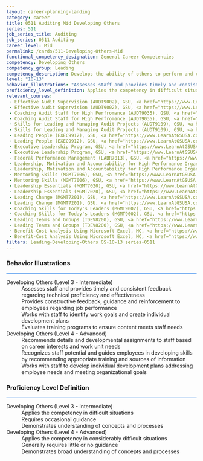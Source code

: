 ```yaml
---
layout: career-planning-landing
category: career
title: 0511 Auditing Mid Developing Others
series: 511
job_series_title: Auditing
job_series: 0511 Auditing
career_level: Mid
permalink: /cards/511-Developing-Others-Mid
functional_competency_designation: General Career Competencies
competency: Developing Others
competency_group: Leading
competency_description: Develops the ability of others to perform and contribute to the organization by providing ongoing feedback and by providing opportunities to learn through formal and informal methods.
level: "10-13"
behavior_illustrations: "Assesses staff and provides timely and consistent feedback regarding technical proficiency and effectiveness ? Provides constructive feedback, guidance and reinforcement to employees regarding job performance ? Works with staff to identify work goals and create individual development plans ? Evaluates training programs to ensure content meets staff needs ? Recommends details and developmental assignments to staff based on career interests and work unit needs ? Recognizes staff potential and guides employees in developing skills by recommending appropriate training and sources of information ? Works with staff to develop individual development plans addressing employee needs and meeting organizational goals"
proficiency_level_definition: Applies the competency in difficult situations ? Requires occasional guidance ? Demonstrates understanding of concepts and processes ? Applies the competency in considerably difficult situations ? Generally requires little or no guidance ? Demonstrates broad understanding of concepts and processes
relevant_courses: 
 - Effective Audit Supervision (AUDT9002), GSU, <a href="https://www.LearnAtGSUSA.com/AUDT9004">https://www.LearnAtGSUSA.com/AUDT9004</a>
 - Effective Audit Supervision (AUDT9002), GSU, <a href="https://www.LearnAtGSUSA.com/AUDT9008">https://www.LearnAtGSUSA.com/AUDT9008</a>
 - Coaching Audit Staff for High Perfromance (AUDT9035), GSU, <a href="https://www.LearnAtGSUSA.com/AUDT9037">https://www.LearnAtGSUSA.com/AUDT9037</a>
 - Coaching Audit Staff for High Perfromance (AUDT9035), GSU, <a href="https://www.LearnAtGSUSA.com/AUDT9041">https://www.LearnAtGSUSA.com/AUDT9041</a>
 - Skills for Leading and Managing Audit Projects (AUDT9109), GSU, <a href="https://www.LearnAtGSUSA.com/AUDT9111">https://www.LearnAtGSUSA.com/AUDT9111</a>
 - Skills for Leading and Managing Audit Projects (AUDT9109), GSU, <a href="https://www.LearnAtGSUSA.com/AUDT9115">https://www.LearnAtGSUSA.com/AUDT9115</a>
 - Leading People (EXEC9912), GSU, <a href="https://www.LearnAtGSUSA.com/EXEC9914">https://www.LearnAtGSUSA.com/EXEC9914</a>
 - Leading People (EXEC9912), GSU, <a href="https://www.LearnAtGSUSA.com/EXEC9918">https://www.LearnAtGSUSA.com/EXEC9918</a>
 - Executive Leadership Program, GSU, <a href="https://www.LearnAtGSUSA.com/ExecutiveLeadershipProgram">https://www.LearnAtGSUSA.com/ExecutiveLeadershipProgram</a>
 - Executive Leadership Program, GSU, <a href="https://www.LearnAtGSUSA.com/ExecutiveLeadershipProgram">https://www.LearnAtGSUSA.com/ExecutiveLeadershipProgram</a>
 - Federal Performance Management (LABR7013), GSU, <a href="https://www.LearnAtGSUSA.com/LABR7015">https://www.LearnAtGSUSA.com/LABR7015</a>
 - Leadership, Motivation and Accountability for High Performance Organizations (LEAD9020), GSU, <a href="https://www.LearnAtGSUSA.com/LEAD9026">https://www.LearnAtGSUSA.com/LEAD9026</a>
 - Leadership, Motivation and Accountability for High Performance Organizations (LEAD9020), GSU, <a href="https://www.LearnAtGSUSA.com/LEAD9030">https://www.LearnAtGSUSA.com/LEAD9030</a>
 - Mentoring Skills (MGMT7006), GSU, <a href="https://www.LearnAtGSUSA.com/MGMT7008">https://www.LearnAtGSUSA.com/MGMT7008</a>
 - Mentoring Skills (MGMT7006), GSU, <a href="https://www.LearnAtGSUSA.com/MGMT7012">https://www.LearnAtGSUSA.com/MGMT7012</a>
 - Leadership Essentials (MGMT7020), GSU, <a href="https://www.LearnAtGSUSA.com/MGMT7026">https://www.LearnAtGSUSA.com/MGMT7026</a>
 - Leadership Essentials (MGMT7020), GSU, <a href="https://www.LearnAtGSUSA.com/MGMT7030">https://www.LearnAtGSUSA.com/MGMT7030</a>
 - Leading Change (MGMT7201), GSU, <a href="https://www.LearnAtGSUSA.com/MGMT7203">https://www.LearnAtGSUSA.com/MGMT7203</a>
 - Leading Change (MGMT7201), GSU, <a href="https://www.LearnAtGSUSA.com/MGMT7207">https://www.LearnAtGSUSA.com/MGMT7207</a>
 - Coaching Skills for Today's Leaders (MGMT9002), GSU, <a href="https://www.LearnAtGSUSA.com/MGMT9008">https://www.LearnAtGSUSA.com/MGMT9008</a>
 - Coaching Skills for Today's Leaders (MGMT9002), GSU, <a href="https://www.LearnAtGSUSA.com/MGMT9012">https://www.LearnAtGSUSA.com/MGMT9012</a>
 - Leading Teams and Groups (TDEV8200), GSU, <a href="https://www.LearnAtGSUSA.com/TDEV8206">https://www.LearnAtGSUSA.com/TDEV8206</a>
 - Leading Teams and Groups (TDEV8200), GSU, <a href="https://www.LearnAtGSUSA.com/TDEV8210">https://www.LearnAtGSUSA.com/TDEV8210</a>
 - Benefit-Cost Analysis Using Microsoft Excel, MC, <a href="https://www.managementconcepts.com/course/id/5405?utm_source=CFOportal&utm_medium=listing&utm_campaign=CFOTTEP&utm_id=23FM">https://www.managementconcepts.com/course/id/5405?utm_source=CFOportal&utm_medium=listing&utm_campaign=CFOTTEP&utm_id=23FM</a>
 - Benefit-Cost Analysis Using Microsoft Excel, MC, <a href="https://www.managementconcepts.com/course/id/5405?utm_source=CFOportal&utm_medium=listing&utm_campaign=CFOTTEP&utm_id=23FM">https://www.managementconcepts.com/course/id/5405?utm_source=CFOportal&utm_medium=listing&utm_campaign=CFOTTEP&utm_id=23FM</a>
filters: Leading-Developing-Others GS-10-13 series-0511
---
```


<div class="desktop:grid-col-6 margin-y-3">
  <div class="border-top-2 bg-white padding-3 shadow-5 height-full members-hover border-1px button-border border-top-blue radius-lg card-text-color">
    <h3>Behavior Illustrations</h3>
    <hr style="background-color: #2680EB !important;"/>
    <dl class="text-base card-content-color"><dt>Developing Others (Level 3 - Intermediate)</dt><dd>Assesses staff and provides timely and consistent feedback regarding technical proficiency and effectiveness </dd><dd> Provides constructive feedback, guidance and reinforcement to employees regarding job performance </dd><dd> Works with staff to identify work goals and create individual development plans </dd><dd> Evaluates training programs to ensure content meets staff needs</dd><dt>Developing Others (Level 4 - Advanced)</dt><dd>Recommends details and developmental assignments to staff based on career interests and work unit needs </dd><dd> Recognizes staff potential and guides employees in developing skills by recommending appropriate training and sources of information </dd><dd> Works with staff to develop individual development plans addressing employee needs and meeting organizational goals</dd></dl>
  </div>
</div>
<div class="desktop:grid-col-6 margin-y-3">
  <div class="border-top-2 bg-white padding-3 shadow-5 height-full members-hover border-1px button-border border-top-blue radius-lg card-text-color">
    <h3>Proficiency Level Definition</h3>
     <hr style="background-color: #1b75e0 !important;"/>
    <dl class="text-base card-content-color"><dt>Developing Others (Level 3 - Intermediate)</dt><dd>Applies the competency in difficult situations </dd><dd> Requires occasional guidance </dd><dd> Demonstrates understanding of concepts and processes</dd><dt>Developing Others (Level 4 - Advanced)</dt><dd>Applies the competency in considerably difficult situations </dd><dd> Generally requires little or no guidance </dd><dd> Demonstrates broad understanding of concepts and processes</dd></dl>
  </div>
</div>